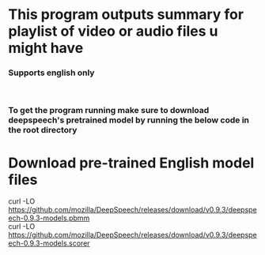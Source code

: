 <h1> This program outputs summary for playlist of video or audio files u might have</h1>
<h3>Supports english only</h3><br>

<h3>To get the program running make sure to download deepspeech's pretrained model by running the below code in the root directory<br>
  
# Download pre-trained English model files<br>
curl -LO https://github.com/mozilla/DeepSpeech/releases/download/v0.9.3/deepspeech-0.9.3-models.pbmm<br>
curl -LO https://github.com/mozilla/DeepSpeech/releases/download/v0.9.3/deepspeech-0.9.3-models.scorer<br>
</h3>
